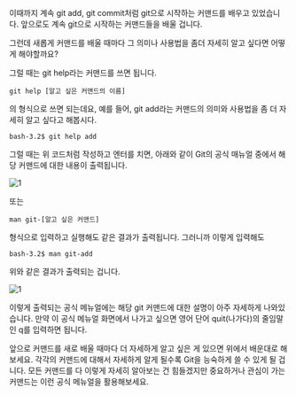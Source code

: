 이때까지 계속 git add, git commit처럼 git으로 시작하는 커맨드를 배우고 있었습니다. 앞으로도 계속 git으로 시작하는 커맨드들을 배울 겁니다.

그런데 새롭게 커맨드를 배울 때마다 그 의미나 사용법을 좀더 자세히 알고 싶다면 어떻게 해야할까요?

그럴 때는 git help라는 커맨드를 쓰면 됩니다.
```
git help [알고 싶은 커맨드의 이름]
```
의 형식으로 쓰면 되는데요, 예를 들어, git add라는 커맨드의 의미와 사용법을 좀 더 자세히 알고 싶다고 해봅시다.
```
bash-3.2$ git help add
```
그럴 때는 위 코드처럼 작성하고 엔터를 치면, 아래와 같이 Git의 공식 매뉴얼 중에서 해당 커맨드에 대한 내용이 출력됩니다.

![1](https://user-images.githubusercontent.com/64893709/96250675-2dcb6380-0fea-11eb-8281-e5ee552278a0.png)

또는
```
man git-[알고 싶은 커맨드]
```
형식으로 입력하고 실행해도 같은 결과가 출력됩니다. 그러니까 이렇게 입력해도
```
bash-3.2$ man git-add
```
위와 같은 결과가 출력되는 겁니다.

![1](https://user-images.githubusercontent.com/64893709/96250675-2dcb6380-0fea-11eb-8281-e5ee552278a0.png)

이렇게 출력되는 공식 메뉴얼에는 해당 git 커맨드에 대한 설명이 아주 자세하게 나와있습니다. 만약 이 공식 메뉴얼 화면에서 나가고 싶으면 영어 단어 
quit(나가다)의 줄임말인 q를 입력하면 됩니다.

앞으로 커맨드를 새로 배울 때마다 더 자세하게 알고 싶은 게 있으면 위에서 배운대로 해보세요. 각각의 커맨드에 대해서 자세하게 알게 될수록
Git을 능숙하게 쓸 수 있게 될 겁니다. 모든 커맨드를 다 이렇게 자세히 알아보는 건 힘들겠지만 중요하거나 관심이 가는 커맨드는 이런
공식 메뉴얼을 활용해보세요.
